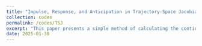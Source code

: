 ```yaml
---
title: "Impulse, Response, and Anticipation in Trajectory-Space Jacobians"
collection: codes
permalink: /codes/TSJ
excerpt: "This paper presents a simple method of calculating the continuous-time transition path of a heterogeneous-agent economy in steady state in response to a perturbation path (*aka* MIT shock path) affecting a price or another variable. In other words, it is a continuous-time counterpart of (Auclert et al. 2021). The goal is to introduce a method that satisfies the following criteria to the extent possible: efficiency, simplicity (e.g., no analytical derivative is needed) and general applicability. The method has three main building block: Dirac's Delta function for impulses, fast matrix exponentiation methods for forward response path, and a simple linearisation theorem to capture the anticipation effects backwards.  [Code and Draft Coming Soon]"
date: 2025-01-30
---
```

